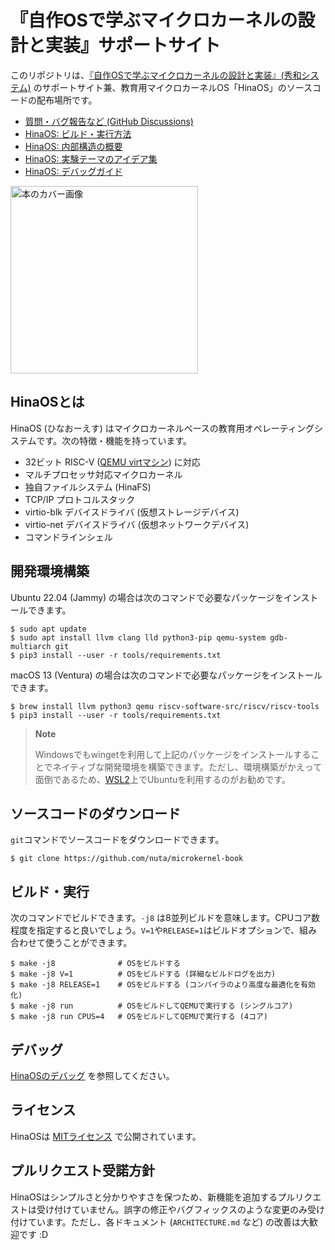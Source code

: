 # 『自作OSで学ぶマイクロカーネルの設計と実装』サポートサイト

このリポジトリは、[『自作OSで学ぶマイクロカーネルの設計と実装』(秀和システム)](https://www.hanmoto.com/bd/isbn/9784798068718) のサポートサイト兼、教育用マイクロカーネルOS「HinaOS」のソースコードの配布場所です。

- [質問・バグ報告など (GitHub Discussions)](https://github.com/nuta/microkernel-book/discussions)
- [HinaOS: ビルド・実行方法](#開発環境構築)
- [HinaOS: 内部構造の概要](ARCHITECTURE.md)
- [HinaOS: 実験テーマのアイデア集](IDEAS.md)
- [HinaOS: デバッグガイド](DEBUG.md)

<a href="https://www.hanmoto.com/bd/isbn/9784798068718">
<img alt="本のカバー画像" src="https://gist.githubusercontent.com/nuta/e45864405fbdc8618af4b08de534e42c/raw/bd3df82e7039902818c8fc0d394b69250cc78fc9/cover.jpg" width="300">
</a>

## HinaOSとは

HinaOS (ひなおーえす) はマイクロカーネルベースの教育用オペレーティングシステムです。次の特徴・機能を持っています。

- 32ビット RISC-V ([QEMU virtマシン](https://www.qemu.org/docs/master/system/riscv/virt.html)) に対応
- マルチプロセッサ対応マイクロカーネル
- 独自ファイルシステム (HinaFS)
- TCP/IP プロトコルスタック
- virtio-blk デバイスドライバ (仮想ストレージデバイス)
- virtio-net デバイスドライバ (仮想ネットワークデバイス)
- コマンドラインシェル

## 開発環境構築

Ubuntu 22.04 (Jammy) の場合は次のコマンドで必要なパッケージをインストールできます。

```
$ sudo apt update
$ sudo apt install llvm clang lld python3-pip qemu-system gdb-multiarch git
$ pip3 install --user -r tools/requirements.txt
```

macOS 13 (Ventura) の場合は次のコマンドで必要なパッケージをインストールできます。

```
$ brew install llvm python3 qemu riscv-software-src/riscv/riscv-tools
$ pip3 install --user -r tools/requirements.txt
```

> **Note**
>
> Windowsでもwingetを利用して上記のパッケージをインストールすることでネイティブな開発環境を構築できます。ただし、環境構築がかえって面倒であるため、[WSL2](https://learn.microsoft.com/ja-jp/windows/wsl/install)上でUbuntuを利用するのがお勧めです。

## ソースコードのダウンロード

`git`コマンドでソースコードをダウンロードできます。

```
$ git clone https://github.com/nuta/microkernel-book
```

## ビルド・実行

次のコマンドでビルドできます。`-j8` は8並列ビルドを意味します。CPUコア数程度を指定すると良いでしょう。`V=1`や`RELEASE=1`はビルドオプションで、組み合わせて使うことができます。

```
$ make -j8              # OSをビルドする
$ make -j8 V=1          # OSをビルドする (詳細なビルドログを出力)
$ make -j8 RELEASE=1    # OSをビルドする (コンパイラのより高度な最適化を有効化)
$ make -j8 run          # OSをビルドしてQEMUで実行する (シングルコア)
$ make -j8 run CPUS=4   # OSをビルドしてQEMUで実行する (4コア)
```

## デバッグ

[HinaOSのデバッグ](./DEBUG.md) を参照してください。

## ライセンス

HinaOSは [MITライセンス](./LICENSE.md) で公開されています。

## プルリクエスト受諾方針

HinaOSはシンプルさと分かりやすさを保つため、新機能を追加するプルリクエストは受け付けていません。誤字の修正やバグフィックスのような変更のみ受け付けています。ただし、各ドキュメント (`ARCHITECTURE.md` など) の改善は大歓迎です :D
